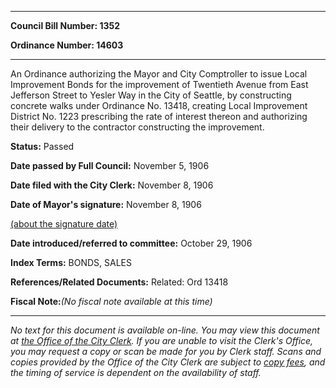 

********

**Council Bill Number: 1352**
   
**Ordinance Number: 14603**
********

 An Ordinance authorizing the Mayor and City Comptroller to issue Local Improvement Bonds for the improvement of Twentieth Avenue from East Jefferson Street to Yesler Way in the City of Seattle, by constructing concrete walks under Ordinance No. 13418, creating Local Improvement District No. 1223 prescribing the rate of interest thereon and authorizing their delivery to the contractor constructing the improvement.

**Status:** Passed
   
**Date passed by Full Council:** November 5, 1906
   
**Date filed with the City Clerk:** November 8, 1906
   
**Date of Mayor's signature:** November 8, 1906
   
[(about the signature date)](/~public/approvaldate.htm)
   
   
   
**Date introduced/referred to committee:** October 29, 1906
   
   
**Index Terms:** BONDS, SALES

**References/Related Documents:** Related: Ord 13418

**Fiscal Note:**_(No fiscal note available at this time)_
********

_No text for this document is available on-line. You may view this document at [the Office of the City Clerk](http://www.seattle.gov/leg/clerk/contactUs.htm). If you are unable to visit the Clerk's Office, you may request a copy or scan be made for you by Clerk staff. Scans and copies provided by the Office of the City Clerk are subject to [copy fees](http://clerk.seattle.gov/~public/clerkfees.htm), and the timing of service is dependent on the availability of staff._

